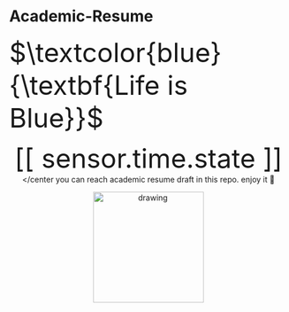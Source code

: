 # Academic-Resume

<font size="50">$\textcolor{blue}{\textbf{Life is Blue}}$</font>

<font size=8px><center>[[ sensor.time.state ]]</font></center
you can reach academic resume draft in this repo. 
enjoy it :muscle:


<img src="https://user-images.githubusercontent.com/74038190/216121964-513bdf95-3c8c-429a-82bc-7c770caca8fc.png" alt="drawing" width="200"/>

